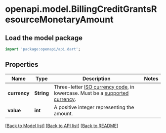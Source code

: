 # openapi.model.BillingCreditGrantsResourceMonetaryAmount

## Load the model package
```dart
import 'package:openapi/api.dart';
```

## Properties
Name | Type | Description | Notes
------------ | ------------- | ------------- | -------------
**currency** | **String** | Three-letter [ISO currency code](https://www.iso.org/iso-4217-currency-codes.html), in lowercase. Must be a [supported currency](https://stripe.com/docs/currencies). | 
**value** | **int** | A positive integer representing the amount. | 

[[Back to Model list]](../README.md#documentation-for-models) [[Back to API list]](../README.md#documentation-for-api-endpoints) [[Back to README]](../README.md)


